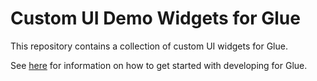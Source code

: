 # Custom UI Demo Widgets for Glue

This repository contains a collection of custom UI widgets for Glue.

See [here](https://github.com/makeproaudio/glue-cuw-templates) for information on how to get started with developing for Glue.